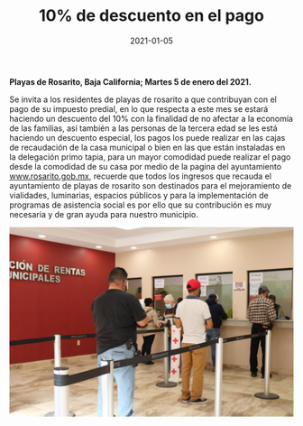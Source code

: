 ﻿---
layout: blog
title: "10% de descuento en el pago"
date: 2021-01-05
categories: rosarito
permalink: /:categories/:title:output_ext
image: /img/cnr/2020-01-04-descuentos-en-el-pago-del-predial.jpeg
alt: "10% de descuento en el pago"
autor:
---


**Playas de Rosarito, Baja California; Martes 5 de enero del 2021.** 


Se invita a los residentes de playas de rosarito a que contribuyan con el pago de su impuesto predial, en lo que respecta a este mes se estará haciendo un descuento del 10% con la finalidad de no afectar a la economía de las familias, así también a las personas de la tercera edad se les está haciendo un descuento especial, los pagos los puede realizar en las cajas de recaudación de la casa municipal o bien en las que están instaladas en la delegación primo tapia, para un mayor comodidad puede realizar el pago desde la comodidad de su casa por medio de la pagina del ayuntamiento www.rosarito.gob.mx, recuerde que todos los ingresos que recauda el ayuntamiento de playas de rosarito son destinados para el mejoramiento de vialidades, luminarias, espacios públicos y para la implementación de programas de asistencia social es por ello que su contribución es muy necesaria y de gran ayuda para nuestro municipio.

<div id="carouselExampleSlidesOnly" class="carousel slide" data-ride="carousel">
  <div class="carousel-inner">
    <div class="carousel-item active">
       <img class="d-block w-100" src="/img/cnr/2020-01-04-descuentos-en-el-pago-del-predial.jpeg" loading="lazy"  alt="10% de descuento en el pago">
    </div>
  </div>
</div>